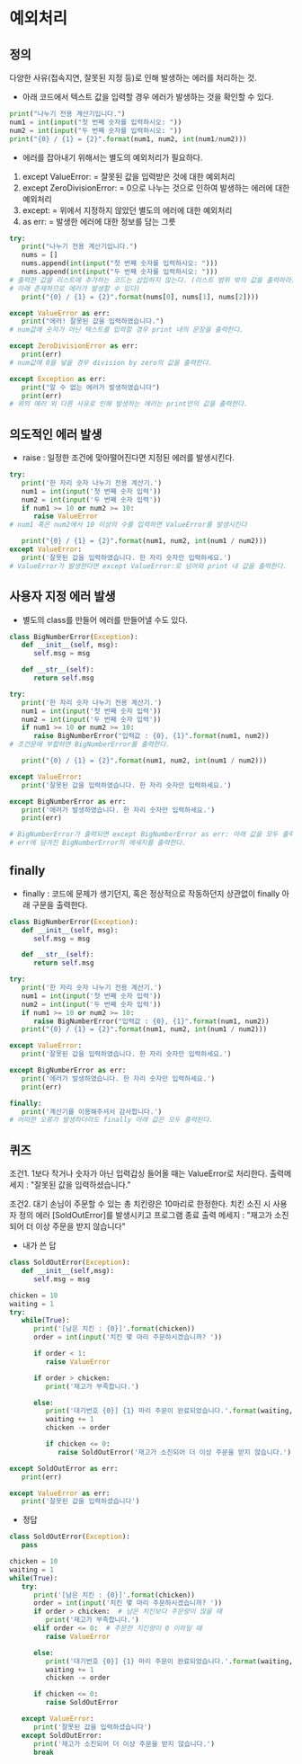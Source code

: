 # 예외처리
## 정의
다양한 사유(접속지연, 잘못된 지정 등)로 인해 발생하는 에러를 처리하는 것.
- 아래 코드에서 텍스트 값을 입력할 경우 에러가 발생하는 것을 확인할 수 있다.
```python
print("나누기 전용 계산기입니다.")
num1 = int(input("첫 번째 숫자를 입력하시오: "))
num2 = int(input("두 번째 숫자를 입력하시오: "))
print("{0} / {1} = {2}".format(num1, num2, int(num1/num2)))
```
- 에러를 잡아내기 위해서는 별도의 예외처리가 필요하다.
1. except ValueError: = 잘못된 값을 입력받은 것에 대한 예외처리
2. except ZeroDivisionError: = 0으로 나누는 것으로 인하여 발생하는 에러에 대한 예외처리
3. except: = 위에서 지정하지 않았던 별도의 에러에 대한 예외처리
4. as err: = 발생한 에러에 대한 정보를 담는 그릇

```python
try:
   print("나누기 전용 계산기입니다.")
   nums = []
   nums.append(int(input("첫 번째 숫자를 입력하시오: ")))
   nums.append(int(input("두 번째 숫자를 입력하시오: ")))
# 출력한 값을 리스트에 추가하는 코드는 삽입하지 않는다. (리스트 범위 밖의 값을 출력하라는 코드가
# 아래 존재하므로 에러가 발생할 수 있다)
   print("{0} / {1} = {2}".format(nums[0], nums[1], nums[2])))

except ValueError as err:
   print("에러! 잘못된 값을 입력하였습니다.")
# num값에 숫자가 아닌 텍스트를 입력할 경우 print 내의 문장을 출력한다.

except ZeroDivisionError as err:
   print(err)
# num값에 0을 넣을 경우 division by zero의 값을 출력한다.

except Exception as err:
   print("알 수 없는 에러가 발생하였습니다")
   print(err)
# 위의 에러 외 다른 사유로 인해 발생하는 에러는 print안의 값을 출력한다.
```

## 의도적인 에러 발생
- raise : 일정한 조건에 맞아떨어진다면 지정된 에러를 발생시킨다.
```python
try:
   print('한 자리 숫자 나누기 전용 계산기.')
   num1 = int(input('첫 번째 숫자 입력'))
   num2 = int(input('두 번째 숫자 입력'))
   if num1 >= 10 or num2 >= 10:
      raise ValueError
# num1 혹은 num2에서 10 이상의 수를 입력하면 ValueError를 발생시킨다 

   print("{0} / {1} = {2}".format(num1, num2, int(num1 / num2)))
except ValueError:
   print('잘못된 값을 입력하였습니다. 한 자리 숫자만 입력하세요.')
# ValueError가 발생한다면 except ValueError:로 넘어와 print 내 값을 출력한다.
```

## 사용자 지정 에러 발생
- 별도의 class를 만들어 에러를 만들어낼 수도 있다.
```python
class BigNumberError(Exception):
   def __init__(self, msg):
      self.msg = msg

   def __str__(self):
      return self.msg

try:
   print('한 자리 숫자 나누기 전용 계산기.')
   num1 = int(input('첫 번째 숫자 입력'))
   num2 = int(input('두 번째 숫자 입력'))
   if num1 >= 10 or num2 >= 10:
      raise BigNumberError("입력값 : {0}, {1}".format(num1, num2))
# 조건문에 부합하면 BigNumberError를 출력한다.

   print("{0} / {1} = {2}".format(num1, num2, int(num1 / num2)))

except ValueError:
   print('잘못된 값을 입력하였습니다. 한 자리 숫자만 입력하세요.')

except BigNumberError as err:
   print('에러가 발생하였습니다. 한 자리 숫자만 입력하세요.')
   print(err)

# BigNumberError가 출력되면 except BigNumberError as err: 아래 값을 모두 출력한다.
# err에 담겨진 BigNumberError의 메세지를 출력한다.
```

## finally
- finally : 코드에 문제가 생기던지, 혹은 정상적으로 작동하던지 상관없이 finally 아래 구문을 출력한다.

```python
class BigNumberError(Exception):
   def __init__(self, msg):
      self.msg = msg

   def __str__(self):
      return self.msg

try:
   print('한 자리 숫자 나누기 전용 계산기.')
   num1 = int(input('첫 번째 숫자 입력'))
   num2 = int(input('두 번째 숫자 입력'))
   if num1 >= 10 or num2 >= 10:
      raise BigNumberError("입력값 : {0}, {1}".format(num1, num2))
   print("{0} / {1} = {2}".format(num1, num2, int(num1 / num2)))

except ValueError:
   print('잘못된 값을 입력하였습니다. 한 자리 숫자만 입력하세요.')

except BigNumberError as err:
   print('에러가 발생하였습니다. 한 자리 숫자만 입력하세요.')
   print(err)

finally:
   print('계산기를 이용해주셔서 감사합니다.')
# 어떠한 오류가 발생하더라도 finally 아래 값은 모두 출력된다.
```

## 퀴즈
조건1. 1보다 작거나 숫자가 아닌 입력갑싱 들어올 때는 ValueError로 처리한다.
출력메세지 : "잘못된 값을 입력하셨습니다."

조건2. 대기 손님이 주문할 수 있는 총 치킨량은 10마리로 한정한다.
치킨 소진 시 사용자 정의 에러 [SoldOutError]를 발생시키고 프로그램 종료
출력 메세지 : "재고가 소진되어 더 이상 주문을 받지 않습니다"

- 내가 쓴 답
```python
class SoldOutError(Exception):
   def __init__(self,msg):
      self.msg = msg

chicken = 10
waiting = 1
try:
   while(True):
      print('[남은 치킨 : {0}]'.format(chicken))
      order = int(input('치킨 몇 마리 주문하시겠습니까? '))

      if order < 1:
         raise ValueError

      if order > chicken:
         print('재고가 부족합니다.')

      else:
         print('대기번호 {0}] {1} 마리 주문이 완료되었습니다.'.format(waiting, order))
         waiting += 1
         chicken -= order

         if chicken <= 0:
            raise SoldOutError('재고가 소진되어 더 이상 주문을 받지 않습니다.')

except SoldOutError as err:
   print(err)

except ValueError as err:
   print('잘못된 값을 입력하셨습니다')
```

- 정답
```python
class SoldOutError(Exception):
   pass

chicken = 10
waiting = 1
while(True):
   try:
      print('[남은 치킨 : {0}]'.format(chicken))
      order = int(input('치킨 몇 마리 주문하시겠습니까? '))
      if order > chicken:  # 남은 치킨보다 주문량이 많을 때
         print('재고가 부족합니다.')
      elif order <= 0:  # 주문한 치킨량이 0 이하일 때
         raise ValueError

      else:
         print('대기번호 {0}] {1} 마리 주문이 완료되었습니다.'.format(waiting, order))
         waiting += 1
         chicken -= order

      if chicken <= 0:
         raise SoldOutError

   except ValueError:
      print('잘못된 값을 입력하셨습니다')
   except SoldOutError:
      print('재고가 소진되어 더 이상 주문을 받지 않습니다.')
      break
```